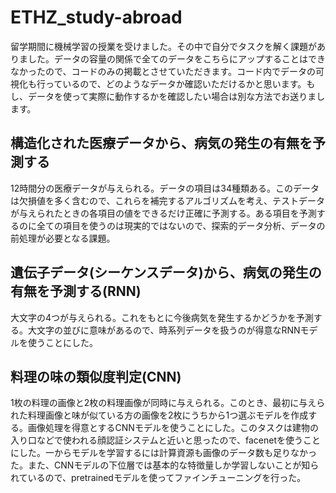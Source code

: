 # ETHZ_study-abroad
留学期間に機械学習の授業を受けました。その中で自分でタスクを解く課題がありました。データの容量の関係で全てのデータをこちらにアップすることはできなかったので、コードのみの掲載とさせていただきます。コード内でデータの可視化も行っているので、どのようなデータか確認いただけるかと思います。もし、データを使って実際に動作するかを確認したい場合は別な方法でお送りまします。


## 構造化された医療データから、病気の発生の有無を予測する
12時間分の医療データが与えられる。データの項目は34種類ある。このデータは欠損値を多く含むので、これらを補完するアルゴリズムを考え、テストデータが与えられたときの各項目の値をできるだけ正確に予測する。ある項目を予測するのに全ての項目を使うのは現実的ではないので、探索的データ分析、データの前処理が必要となる課題。


## 遺伝子データ(シーケンスデータ)から、病気の発生の有無を予測する(RNN)
大文字の4つが与えられる。これをもとに今後病気を発生するかどうかを予測する。大文字の並びに意味があるので、時系列データを扱うのが得意なRNNモデルを使うことにした。


## 料理の味の類似度判定(CNN)
1枚の料理の画像と2枚の料理画像が同時に与えられる。このとき、最初に与えられた料理画像と味が似ている方の画像を2枚にうちから1つ選ぶモデルを作成する。画像処理を得意とするCNNモデルを使うことにした。このタスクは建物の入り口などで使われる顔認証システムと近いと思ったので、facenetを使うことにした。一からモデルを学習するには計算資源も画像のデータ数も足りなかった。また、CNNモデルの下位層では基本的な特徴量しか学習しないことが知られているので、pretrainedモデルを使ってファインチューニングを行った。
